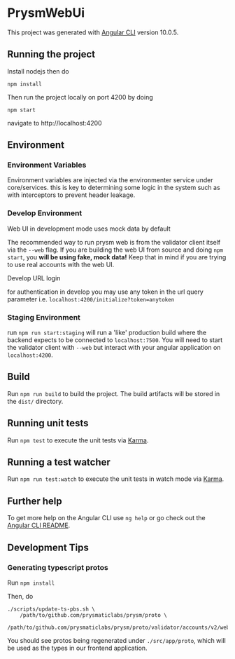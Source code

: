 # PrysmWebUi

This project was generated with [Angular CLI](https://github.com/angular/angular-cli) version 10.0.5.

## Running the project

Install nodejs then do

```
npm install
```
Then run the project locally on port 4200 by doing
```
npm start
```
navigate to http://localhost:4200

## Environment 

### Environment Variables

Environment variables are injected via the environmenter service under core/services. this is key to determining some logic in the system such as with interceptors to prevent header leakage.

### Develop Environment

Web UI in development mode uses mock data by default

The recommended way to run prysm web is from the validator client itself via the `--web` flag. If you are building the web UI from source and doing `npm start`, you **will be using fake, mock data!** Keep that in mind if you are trying to use real accounts with the web UI.

Develop URL login

for authentication in develop you may use any token in the url query parameter i.e. `localhost:4200/initialize?token=anytoken`

### Staging Environment

run `npm run start:staging` will run a 'like' production build where the backend expects to be connected to `localhost:7500`. You will need to start the validator client with `--web` but interact with your angular application on `localhost:4200`.

## Build

Run `npm run build` to build the project. The build artifacts will be stored in the `dist/` directory.

## Running unit tests

Run `npm test` to execute the unit tests via [Karma](https://karma-runner.github.io).

## Running a test watcher

Run `npm run test:watch` to execute the unit tests in watch mode via [Karma](https://karma-runner.github.io).

## Further help

To get more help on the Angular CLI use `ng help` or go check out the [Angular CLI README](https://github.com/angular/angular-cli/blob/master/README.md).

## Development Tips

### Generating typescript protos

Run `npm install`

Then, do

```
./scripts/update-ts-pbs.sh \
    /path/to/github.com/prysmaticlabs/prysm/proto \
    /path/to/github.com/prysmaticlabs/prysm/proto/validator/accounts/v2/web_api.proto
```

You should see protos being regenerated under `./src/app/proto`, which will be used as the types in our frontend application.

